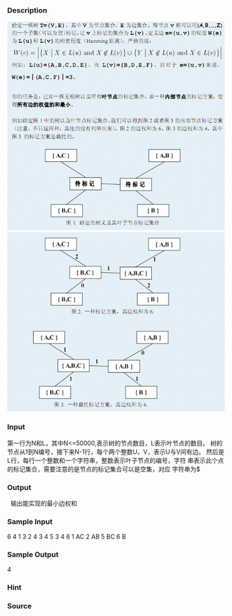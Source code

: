 
### Description
![](/JudgeOnline/upload/201310/a.jpg)
![](/JudgeOnline/upload/201310/b.jpg)
### Input
第一行为N和L，其中N<=50000,表示树的节点数目，L表示叶节点的数目。
树的节点从1到N编号，接下来N-1行，每个两个整数U，V，表示U与V间有边。
然后是L行，每行一个整数和一个字符串，整数表示叶子节点的编号，字符
串表示此个点的标记集合，需要注意的是节点的标记集合可以是空集，对应
字符串为$
### Output
 
输出能实现的最小边权和
### Sample Input
6 4
1 3
2 4
3 4
5 3
4 6
1 AC
2 AB
5 BC
6 B


### Sample Output
4
### Hint

### Source
